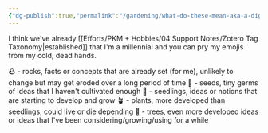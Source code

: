 ```yaml
---
{"dg-publish":true,"permalink":"/gardening/what-do-these-mean-aka-a-digital-garden-legend-of-sorts/","created":"2025-07-13T15:22:42.423+08:00","updated":"2025-07-13T15:34:39.955+08:00"}
---
```


I think we've already [[Efforts/PKM + Hobbies/04 Support Notes/Zotero Tag Taxonomy\|established]] that I'm a millennial and you can pry my emojis from my cold, dead hands.

🪨 - rocks, facts or concepts that are already set (for me), unlikely to change but may get eroded over a long period of time 
🫛 - seeds, tiny germs of ideas that I haven't cultivated enough
🌱 - seedlings, ideas or notions that are starting to develop and grow
🪴 - plants, more developed than seedlings, could live or die depending 
🌳 - trees, even more developed ideas or ideas that I've been considering/growing/using for a while